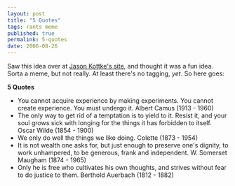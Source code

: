 ```yaml
---
layout: post
title: "5 Quotes"
tags: rants meme
published: true
permalink: 5-quotes
date: 2006-08-26
---
```


Saw this idea over at <a href="http://www.kottke.org/06/08/five-quotes">Jason Kottke's site</a>, and thought it was a fun idea.  Sorta a meme, but not really.  At least there's no tagging, <em> yet</em>.
So here goes:

<strong>5 Quotes</strong>
<ul>
<li>You cannot acquire experience by making experiments. You cannot create experience. You must undergo it.
    Albert Camus (1913 - 1960)</li>
<li>The only way to get rid of a temptation is to yield to it. Resist it, and your soul grows sick with longing for the things it has forbidden to itself.
    Oscar Wilde (1854 - 1900)</li>
<li>We only do well the things we like doing.
    Colette (1873 - 1954)</li>
<li>It is not wealth one asks for, but just enough to preserve one's dignity, to work unhampered, to be generous, frank and independent.
    W. Somerset Maugham (1874 - 1965)</li>
<li>Only he is free who cultivates his own thoughts, and strives without fear to do justice to them.
    Berthold Auerbach (1812 - 1882)</li>
</ul>
